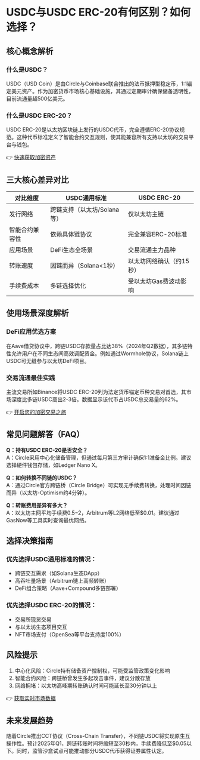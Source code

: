 # USDC与USDC ERC-20有何区别？如何选择？

## 核心概念解析

### 什么是USDC？
USDC（USD Coin）是由Circle与Coinbase联合推出的法币抵押型稳定币，1:1锚定美元资产。作为加密货币市场核心基础设施，其通过定期审计确保储备透明性，目前流通量超500亿美元。

### 什么是USDC ERC-20？
USDC ERC-20是以太坊区块链上发行的USDC代币，完全遵循ERC-20协议规范。这种代币标准定义了智能合约交互规则，使其能兼容所有支持以太坊的交易平台与钱包。

👉 [快速获取加密资产](https://bit.ly/okx_welcome)

## 三大核心差异对比

| 对比维度       | USDC通用标准               | USDC ERC-20                  |
|----------------|--------------------------|----------------------------|
| 发行网络       | 跨链支持（以太坊/Solana等）| 仅以太坊主链                 |
| 智能合约兼容性 | 依赖具体链协议             | 完全兼容ERC-20标准           |
| 应用场景       | DeFi生态全场景             | 交易流通主力品种             |
| 转账速度       | 因链而异（Solana<1秒）     | 以太坊网络确认（约15秒）     |
| 手续费成本     | 多链选择优化               | 受以太坊Gas费波动影响        |

## 使用场景深度解析

### DeFi应用优选方案
在Aave借贷协议中，跨链USDC存款量占比达38%（2024年Q2数据），其多链特性允许用户在不同生态间高效调配资金。例如通过Wormhole协议，Solana链上USDC可无缝参与以太坊DeFi项目。

### 交易流通最佳实践
主流交易所如Binance将USDC ERC-20列为法定货币锚定币种交易对首选，其市场深度比多链USDC高出2-3倍。数据显示该代币占USDC总交易量的62%。

👉 [开启您的加密交易之旅](https://bit.ly/okx_welcome)

## 常见问题解答（FAQ）

**Q：持有USDC ERC-20是否安全？**  
A：Circle采用中心化储备管理，但通过每月第三方审计确保1:1准备金比例。建议选择硬件钱包存储，如Ledger Nano X。

**Q：如何转换不同链的USDC？**  
A：通过Circle官方跨链桥（Circle Bridge）可实现无手续费转换，处理时间因链而异（以太坊-Optimism约4分钟）。

**Q：转账费用差异有多大？**  
A：以太坊主网平均手续费$0.5-$2，Arbitrum等L2网络低至$0.01。建议通过GasNow等工具实时查询最优网络。

## 选择决策指南

### 优先选择USDC通用标准的情况：
- 跨链交互需求（如Solana生态DApp）
- 高吞吐量场景（Arbitrum链上高频转账）
- DeFi组合策略（Aave+Compound多链部署）

### 优先选择USDC ERC-20的情况：
- 交易所现货交易
- 与以太坊生态项目交互
- NFT市场支付（OpenSea等平台支持度100%）

## 风险提示
1. 中心化风险：Circle持有储备资产控制权，可能受监管政策变化影响
2. 智能合约风险：跨链桥曾发生多起攻击事件，建议分散存放
3. 网络拥堵：以太坊高峰期转账确认时间可能延长至30分钟以上

👉 [获取实时市场数据](https://bit.ly/okx_welcome)

## 未来发展趋势
随着Circle推出CCT协议（Cross-Chain Transfer），不同链USDC将实现原生互操作性。预计2025年Q1，跨链转账时间将缩短至30秒内，手续费降低至$0.05以下。同时，监管沙盒试点可能推动部分USDC代币获得证券属性认定。
